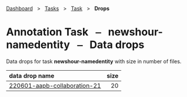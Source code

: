 [Dashboard](../../../index.md)  &nbsp; > &nbsp; [Tasks](../../index.md)  &nbsp; > &nbsp; [Task](../index.md)  &nbsp; > &nbsp; **Drops** 

# Annotation Task &nbsp; ⎯ &nbsp; newshour-namedentity &nbsp; ⎯ &nbsp; Data drops

Data drops for task **newshour-namedentity** with size in number of files.

| data drop name | size |
| :------ | ------: |
| [220601-aapb-collaboration-21](220601-aapb-collaboration-21.md) | 20 |
